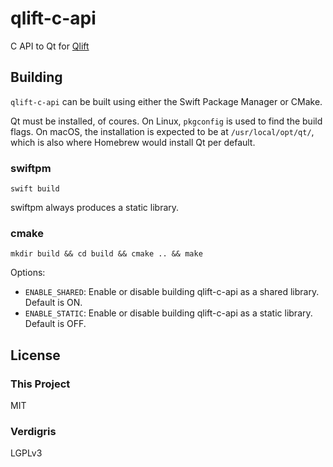 # qlift-c-api
C API to Qt for [Qlift](https://github.com/Longhanks/Qlift "Qlift")

## Building

`qlift-c-api` can be built using either the Swift Package Manager or CMake.

Qt must be installed, of coures. On Linux, `pkgconfig` is used to find the build flags. On macOS, the installation is expected to be at `/usr/local/opt/qt/`, which is also where Homebrew would install Qt per default.

### swiftpm

`swift build`

swiftpm always produces a static library.

### cmake

`mkdir build && cd build && cmake .. && make`

Options:

- `ENABLE_SHARED`: Enable or disable building qlift-c-api as a shared library. Default is ON.
- `ENABLE_STATIC`: Enable or disable building qlift-c-api as a static library. Default is OFF.

## License

### This Project

MIT

### Verdigris

LGPLv3
